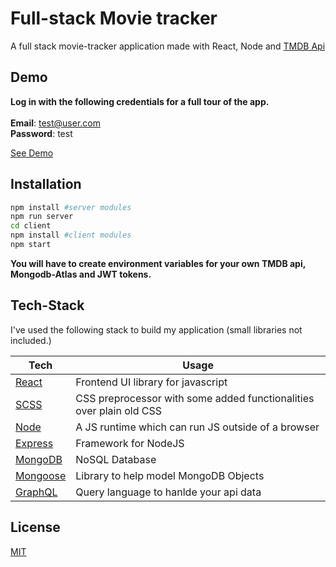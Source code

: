 # Full-stack Movie tracker

A full stack movie-tracker application made with React, Node and [TMDB Api](https://www.themoviedb.org/documentation/api)

## Demo

**Log in with the following credentials for a full tour of the app.** <br /><br />
**Email**: test@user.com <br />
**Password**: test

[See Demo](https://stark-thicket-66278.herokuapp.com/)

## Installation

```bash
npm install #server modules
npm run server
cd client   
npm install #client modules
npm start
```
**You will have to create environment variables for your own TMDB api, Mongodb-Atlas and JWT tokens.**

## Tech-Stack

I've used the following stack to build my application (small libraries not included.)

| Tech | Usage |
|------|-------|
| [React](https://reactjs.org/) | Frontend UI library for javascript |
| [SCSS](https://sass-lang.com/) | CSS preprocessor with some added functionalities over plain old CSS |
| [Node](https://nodejs.org/en/) | A JS runtime which can run JS outside of a browser |
| [Express](https://expressjs.com/) | Framework for NodeJS |
| [MongoDB](https://www.mongodb.com/) | NoSQL Database |
| [Mongoose](https://mongoosejs.com/) | Library to help model MongoDB Objects |
| [GraphQL](https://graphql.org/) | Query language to hanlde your api data |

## License
[MIT](https://choosealicense.com/licenses/mit/)
